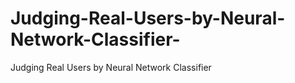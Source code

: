 # Judging-Real-Users-by-Neural-Network-Classifier-
Judging Real Users by Neural Network Classifier 
